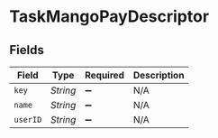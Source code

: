 # TaskMangoPayDescriptor


## Fields

| Field              | Type               | Required           | Description        |
| ------------------ | ------------------ | ------------------ | ------------------ |
| `key`              | *String*           | :heavy_minus_sign: | N/A                |
| `name`             | *String*           | :heavy_minus_sign: | N/A                |
| `userID`           | *String*           | :heavy_minus_sign: | N/A                |